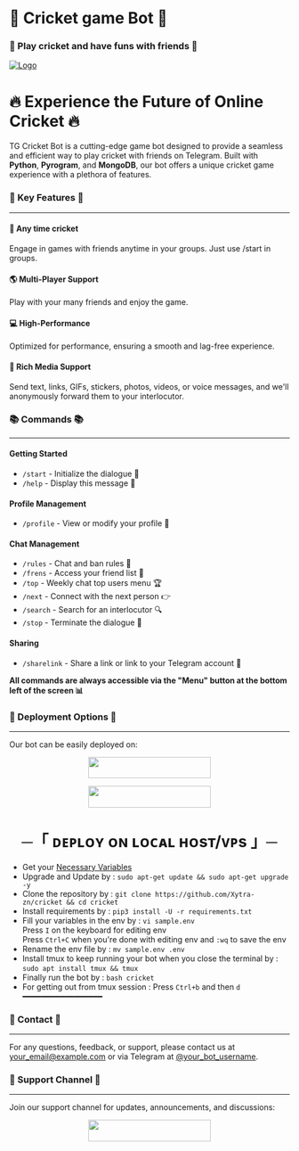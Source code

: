 # 🏏 Cricket game Bot 🏏
### 🌟 Play cricket and have funs with friends 🌟

[![Logo](Assets\START-IMG.jpg)](https://t.me/your_bot_username)

**🔥 Experience the Future of Online Cricket 🔥**
=====================================================

TG Cricket Bot is a cutting-edge game bot designed to provide a seamless and efficient way to play cricket with friends on Telegram. Built with **Python**, **Pyrogram**, and **MongoDB**, our bot offers a unique cricket game experience with a plethora of features.

### 🎉 Key Features 🎉
-------------------------

#### 🏏 Any time cricket

Engage in games with friends anytime in your groups. Just use /start in groups.

#### 🌎️ Multi-Player Support

Play with your many friends and enjoy the game.

#### 💻 High-Performance

Optimized for performance, ensuring a smooth and lag-free experience.

#### 📱 Rich Media Support

Send text, links, GIFs, stickers, photos, videos, or voice messages, and we'll anonymously forward them to your interlocutor.

### 📚 Commands 📚
-------------------

#### Getting Started

* `/start` - Initialize the dialogue 💬
* `/help` - Display this message 🤔

#### Profile Management

* `/profile` - View or modify your profile 👀

#### Chat Management

* `/rules` - Chat and ban rules 🚫
* `/frens` - Access your friend list 👫
* `/top` - Weekly chat top users menu 🏆
* `/next` - Connect with the next person 👉
* `/search` - Search for an interlocutor 🔍
* `/stop` - Terminate the dialogue 👋

#### Sharing

* `/sharelink` - Share a link or link to your Telegram account 📲

**All commands are always accessible via the "Menu" button at the bottom left of the screen 📊**

### 🚀 Deployment Options 🚀
---------------------------

Our bot can be easily deployed on:

<p align="center">
  <a href="https://app.koyeb.com/deploy?git=https://github.com/Xytra-zn/cricket">
    <img src="https://img.shields.io/badge/Deploy%20To%20Koyeb-blue?style=for-the-badge&logo=koyeb" width="220" height="38.45"/>
  </a>
</p>

<p align="center">
  <a href="https://heroku.com/deploy?template=https://github.com/Xytra-zn/cricket">
    <img src="https://img.shields.io/badge/Deploy%20To%20Heroku-black?style=for-the-badge&logo=heroku" width="220" height="38.45"/>
  </a>
</p>

<h1 align="center">
    ─「 ᴅᴇᴩʟᴏʏ ᴏɴ ʟᴏᴄᴀʟ ʜᴏsᴛ/ᴠᴘs 」─
</h1>

- Get your [Necessary Variables](https://github.com/Xytra-zn/cricket/blob/main/sample.env)
- Upgrade and Update by :
`sudo apt-get update && sudo apt-get upgrade -y`
- Clone the repository by :
`git clone https://github.com/Xytra-zn/cricket && cd cricket`
- Install requirements by :
`pip3 install -U -r requirements.txt`
- Fill your variables in the env by :
`vi sample.env`<br>
Press `I` on the keyboard for editing env<br>
Press `Ctrl+C` when you're done with editing env and `:wq` to save the env<br>
- Rename the env file by :
`mv sample.env .env`
- Install tmux to keep running your bot when you close the terminal by :
`sudo apt install tmux && tmux`
- Finally run the bot by :
`bash cricket`
- For getting out from tmux session : Press `Ctrl+b` and then `d`<br>
━━━━━━━━━━━━━━━━━


### 📲 Contact 📲 
------------------

For any questions, feedback, or support, please contact us at [your_email@example.com](mailto:your_email@example.com) or via Telegram at [@your_bot_username](https://t.me/your_bot_username).

### 📢 Support Channel 📢
-------------------------

Join our support channel for updates, announcements, and discussions:
<p align="center">
  <a href="https://t.me/your_support_channel">
    <img src="https://img.shields.io/badge/-Support%20Channel-blue.svg?style=for-the-badge&logo=telegram" width="220" height="38.45"/>
  </a>
</p>
